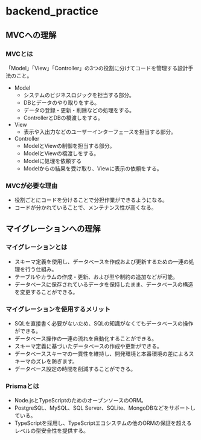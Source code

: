 # backend_practice

## MVCへの理解

###  MVCとは

「Model」「View」「Controller」の3つの役割に分けてコードを管理する設計手法のこと。

- Model
  - システムのビジネスロジックを担当する部分。
  - DBとデータのやり取りをする。
  - データの登録・更新・削除などの処理をする。
  - ControllerとDBの橋渡しをする。
- View
  - 表示や入出力などのユーザーインターフェースを担当する部分。
- Controller
  - ModelとViewの制御を担当する部分。
  - ModelとViewの橋渡しをする。
  - Modelに処理を依頼する
  - Modelからの結果を受け取り、Viewに表示の依頼をする。

###  MVCが必要な理由

- 役割ごとにコードを分けることで分担作業ができるようになる。
- コードが分かれていることで、メンテナンス性が高くなる。

##  マイグレーションへの理解

### マイグレーションとは

- スキーマ定義を使用し、データベースを作成および更新するための一連の処理を行う仕組み。
- テーブルやカラムの作成・更新、および型や制約の追加などが可能。
- データベースに保存されているデータを保持したまま、データベースの構造を変更することができる。

### マイグレーションを使用するメリット

- SQLを直接書く必要がないため、SQLの知識がなくてもデータベースの操作ができる。
- データベース操作の一連の流れを自動化することができる。
- スキーマ定義に基づいたデータベースの作成や更新ができる。
- データベーススキーマの一貫性を維持し、開発環境と本番環境の差によるスキーマのズレを防ぎます。
- データベース設定の時間を削減することができる。

### Prismaとは

- Node.jsとTypeScriptのためのオープンソースのORM。
- PostgreSQL、MySQL、SQL Server、SQLite、MongoDBなどをサポートしている。
- TypeScriptを採用し、TypeScriptエコシステムの他のORMの保証を超えるレベルの型安全性を提供する。
